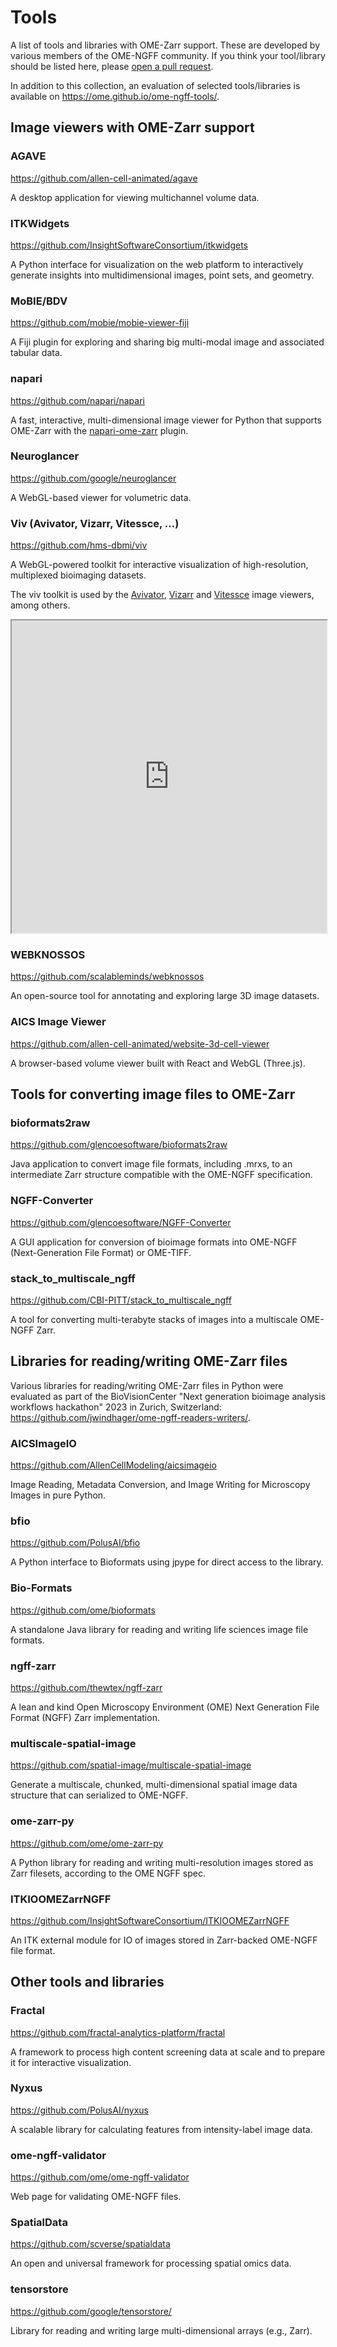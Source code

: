 # Tools

A list of tools and libraries with OME-Zarr support. These are developed by various members of the OME-NGFF community. If you think your tool/library should be listed here, please [open a pull request](https://github.com/ome/ngff).

In addition to this collection, an evaluation of selected tools/libraries is available on <https://ome.github.io/ome-ngff-tools/>.


## Image viewers with OME-Zarr support

### AGAVE
<https://github.com/allen-cell-animated/agave>

A desktop application for viewing multichannel volume data.


### ITKWidgets
<https://github.com/InsightSoftwareConsortium/itkwidgets>

A Python interface for visualization on the web platform to interactively generate insights into multidimensional images, point sets, and geometry.


### MoBIE/BDV
<https://github.com/mobie/mobie-viewer-fiji>

A Fiji plugin for exploring and sharing big multi-modal image and associated tabular data.


### napari
<https://github.com/napari/napari>

A fast, interactive, multi-dimensional image viewer for Python that supports OME-Zarr with the [napari-ome-zarr](https://github.com/ome/napari-ome-zarr) plugin.


### Neuroglancer
<https://github.com/google/neuroglancer>

A WebGL-based viewer for volumetric data.


### Viv (Avivator, Vizarr, Vitessce, ...)
<https://github.com/hms-dbmi/viv>

A WebGL-powered toolkit for interactive visualization of high-resolution, multiplexed bioimaging datasets.

The viv toolkit is used by the [Avivator](https://avivator.gehlenborglab.org), [Vizarr](https://github.com/hms-dbmi/vizarr) and [Vitessce](http://vitessce.io) image viewers, among others.

<iframe style="width: 100%; height: 500px" name="vizarr" src="https://hms-dbmi.github.io/vizarr/?source=https://uk1s3.embassy.ebi.ac.uk/idr/zarr/v0.1/4495402.zarr"></iframe>


### WEBKNOSSOS
<https://github.com/scalableminds/webknossos>

An open-source tool for annotating and exploring large 3D image datasets.


### AICS Image Viewer
<https://github.com/allen-cell-animated/website-3d-cell-viewer>

A browser-based volume viewer built with React and WebGL (Three.js).


## Tools for converting image files to OME-Zarr

### bioformats2raw
<https://github.com/glencoesoftware/bioformats2raw>

Java application to convert image file formats, including .mrxs, to an intermediate Zarr structure compatible with the OME-NGFF specification.


### NGFF-Converter
<https://github.com/glencoesoftware/NGFF-Converter>

A GUI application for conversion of bioimage formats into OME-NGFF (Next-Generation File Format) or OME-TIFF.


### stack_to_multiscale_ngff
<https://github.com/CBI-PITT/stack_to_multiscale_ngff>

A tool for converting multi-terabyte stacks of images into a multiscale OME-NGFF Zarr.


## Libraries for reading/writing OME-Zarr files

Various libraries for reading/writing OME-Zarr files in Python were evaluated as part of the BioVisionCenter "Next generation bioimage analysis workflows hackathon" 2023 in Zurich, Switzerland: https://github.com/jwindhager/ome-ngff-readers-writers/.


### AICSImageIO
<https://github.com/AllenCellModeling/aicsimageio>

Image Reading, Metadata Conversion, and Image Writing for Microscopy Images in pure Python.


### bfio
<https://github.com/PolusAI/bfio>

A Python interface to Bioformats using jpype for direct access to the library.


### Bio-Formats
<https://github.com/ome/bioformats>

A standalone Java library for reading and writing life sciences image file formats.


### ngff-zarr
<https://github.com/thewtex/ngff-zarr>

A lean and kind Open Microscopy Environment (OME) Next Generation File Format (NGFF) Zarr implementation.


### multiscale-spatial-image
<https://github.com/spatial-image/multiscale-spatial-image>

Generate a multiscale, chunked, multi-dimensional spatial image data structure that can serialized to OME-NGFF.


### ome-zarr-py
<https://github.com/ome/ome-zarr-py>

A Python library for reading and writing multi-resolution images stored as Zarr filesets, according to the OME NGFF spec.


### ITKIOOMEZarrNGFF
<https://github.com/InsightSoftwareConsortium/ITKIOOMEZarrNGFF>

An ITK external module for IO of images stored in Zarr-backed OME-NGFF file format.


## Other tools and libraries

### Fractal
<https://github.com/fractal-analytics-platform/fractal>

A framework to process high content screening data at scale and to prepare it for interactive visualization.


### Nyxus
<https://github.com/PolusAI/nyxus>

A scalable library for calculating features from intensity-label image data.


### ome-ngff-validator
<https://github.com/ome/ome-ngff-validator>

Web page for validating OME-NGFF files.


### SpatialData
<https://github.com/scverse/spatialdata>

An open and universal framework for processing spatial omics data.


### tensorstore
<https://github.com/google/tensorstore/>

Library for reading and writing large multi-dimensional arrays (e.g., Zarr).
